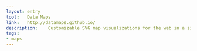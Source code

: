 ```yaml
---
layout: entry
tool:	Data Maps
link:	http://datamaps.github.io/
description:	Customizable SVG map visualizations for the web in a single Javascript file using D3.js
tags:
- maps	
---
```

